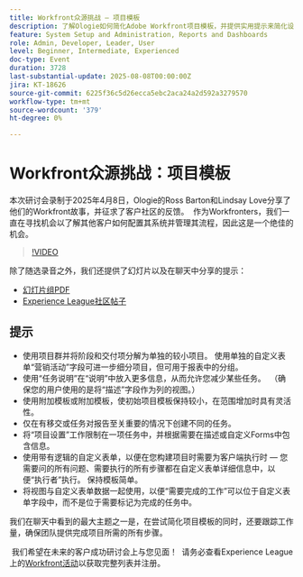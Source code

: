 ```yaml
---
title: Workfront众源挑战 — 项目模板
description: 了解Ologie如何简化Adobe Workfront项目模板，并提供实用提示来简化设置、改进报告和维护流程灵活性。
feature: System Setup and Administration, Reports and Dashboards
role: Admin, Developer, Leader, User
level: Beginner, Intermediate, Experienced
doc-type: Event
duration: 3728
last-substantial-update: 2025-08-08T00:00:00Z
jira: KT-18626
source-git-commit: 6225f36c5d26ecca5ebc2aca24a2d592a3279570
workflow-type: tm+mt
source-wordcount: '379'
ht-degree: 0%

---
```



# Workfront众源挑战：项目模板

本次研讨会录制于2025年4月8日，Ologie的Ross Barton和Lindsay Love分享了他们的Workfront故事，并征求了客户社区的反馈。  作为Workfronters，我们一直在寻找机会以了解其他客户如何配置其系统并管理其流程，因此这是一个绝佳的机会。

>[!VIDEO](https://video.tv.adobe.com/v/3469962/?learn=on&enablevpops)

除了随选录音之外，我们还提供了幻灯片以及在聊天中分享的提示：  

* [幻灯片组PDF](https://workfront-experience.s3.us-west-2.amazonaws.com/Training/Guides/Customer+Success+at+Scale/040825+-+Crowdsource+Challenge+with+Project+Templates.pdf)
* [Experience League社区帖子](https://experienceleaguecommunities.adobe.com/t5/workfront-discussions/event-follow-up-workfront-crowdsource-challenge-project/td-p/747512)

## 提示

* 使用项目群并将阶段和交付项分解为单独的较小项目。 使用单独的自定义表单“营销活动”字段可进一步细分项目，但可用于报表中的分组。 
* 使用“任务说明”在“说明”中放入更多信息，从而允许您减少某些任务。  （确保您的用户使用的是将“描述”字段作为列的视图。） 
* 使用附加模板或附加模板，使初始项目模板保持较小，在范围增加时具有灵活性。 
* 仅在有移交或任务对报告至关重要的情况下创建不同的任务。 
* 将“项目设置”工作限制在一项任务中，并根据需要在描述或自定义Forms中包含信息。 
* 使用带有逻辑的自定义表单，以便在您构建项目时需要为客户端执行时 — 您需要问的所有问题、需要执行的所有步骤都在自定义表单详细信息中，以便“执行者”执行。 保持模板简单。 
* 将视图与自定义表单数据一起使用，以便“需要完成的工作”可以位于自定义表单字段中，而不是位于需要标记为完成的任务中。 

我们在聊天中看到的最大主题之一是，在尝试简化项目模板的同时，还要跟踪工作量，确保团队提供完成项目所需的所有步骤。 

 我们希望在未来的客户成功研讨会上与您见面！  请务必查看Experience League上的[Workfront活动](https://experienceleague.adobe.com/events/?lang=zh-Hans&filters=Workfront)以获取完整列表并注册。